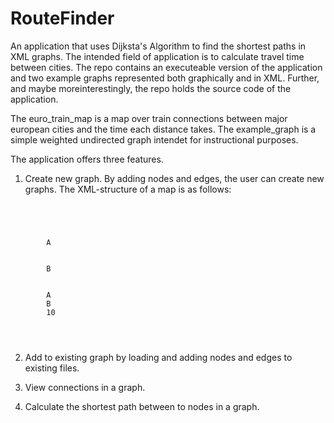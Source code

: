 RouteFinder
===========

An application that uses Dijksta's Algorithm to find the shortest paths in XML graphs. The intended field of application
is to calculate travel time between cities. The repo contains an executeable version of the application and two example 
graphs represented both graphically and in XML. Further, and maybe moreinterestingly, the repo holds the source code 
of the application.

The euro_train_map is a map over train connections between major european cities and the time each distance takes.
The example_graph is a simple weighted undirected graph intendet for instructional purposes.

The application offers three features.

1. Create new graph. By adding nodes and edges, the user can create new graphs.
  The XML-structure of a map is as follows:
<code>
  <xml>
    <graph>
      <node>
        <name>A</name>
      </node>
      <node>
        <name>B</name>
      </node>
      <edge>
        <from>A</from>
        <to>B</to>
        <cost>10</cost>
      </edge>
    </graph>
  </xml>
</code>
   

2. Add to existing graph by loading and adding nodes and edges to existing files.

3. View connections in a graph.

4. Calculate the shortest path between to nodes in a graph. 
